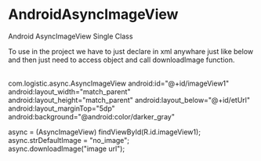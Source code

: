 AndroidAsyncImageView
=====================

Android AsyncImageView Single Class

To use in the project we have to just declare in xml anywhare just like below and then just need to access object and call downloadImage function.

<br/>
com.logistic.async.AsyncImageView
        android:id="@+id/imageView1"
        android:layout_width="match_parent"
        android:layout_height="match_parent"
        android:layout_below="@+id/etUrl"
        android:layout_marginTop="5dp"
        android:background="@android:color/darker_gray" 
<br/>


	
async = (AsyncImageView) findViewById(R.id.imageView1);<br/>
async.strDefaultImage = "no_image";<br/>
async.downloadImage("image url");<br/>
